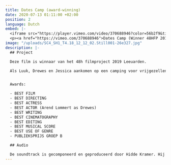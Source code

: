 ```yaml
---
title: Dates Camp (award-winning)
date: 2020-07-13 01:11:00 +02:00
position: 2
language: Dutch
embed: |-
  <iframe src="https://player.vimeo.com/video/370688946?color=56b2f9&title=0&byline=0&portrait=0" width="640" height="262" frameborder="0" allow="autoplay; fullscreen" allowfullscreen></iframe>
  <p><a href="https://vimeo.com/370688946">Dates Camp (Winner 48HFP 2019 Leeuwarden)</a> from <a href="https://vimeo.com/user20599272">smartcase.tv</a> on <a href="https://vimeo.com">Vimeo</a>.</p>
image: "/uploads/SC4_SH1_T4.18_12_12_02.Still001-26e327.jpg"
description: |-
  ## Project

  Deze film is winnaar van het 48h filmproject 2019 Leeuarden.

  Als Luuk, Drewes en Jessica aankomen op een camping voor vrijgezellen, blijkt deze niet helemaal te zijn wat ze ervan verwachtten. Ondanks een stroeve start van de vakantie, groeien ze steeds meer naar elkaar toe en lijkt er zelfs iets moois te ontstaan.


  Awards:

  - BEST FILM
  - BEST DIRECTING
  - BEST ACTRESS
  - BEST ACTOR (Arend Lommert as Drewes)
  - BEST WRITING
  - BEST CINEMATOGRAPHY
  - BEST EDITING
  - BEST MUSICAL SCORE
  - BEST USE OF GENRE
  - PUBLIEKSPRIJS GROEP B

  ## Audio

  De soundtrack is gecomponeerd en geproduceerd door Hidde Kramer. Hij kreeg hiervoor de award voor 'best musical score'.
---
```


